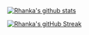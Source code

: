 [![Rhanka's github stats](https://github-readme-stats.vercel.app/api?username=rhanka&show_icons=true&count_private=true)](https://matchid.io)

[![Rhanka's gitHub Streak](https://github-readme-streak-stats.herokuapp.com?user=rhanka&theme=github-light&date_format=j%20M%5B%20Y%5D)](https://git.io/streak-stats)
